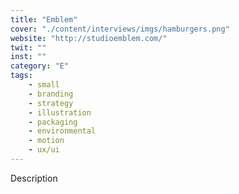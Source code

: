 ```yaml
---
title: "Emblem"
cover: "./content/interviews/imgs/hamburgers.png"
website: "http://studioemblem.com/"
twit: ""
inst: ""
category: "E"
tags:
    - small
    - branding
    - strategy
    - illustration
    - packaging
    - environmental
    - motion
    - ux/ui
---
```


Description
